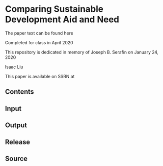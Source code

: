 # Comparing Sustainable Development Aid and Need

The paper text can be found here

Completed for class in April 2020

This repository is dedicated in memory of Joseph B. Serafin on January 24, 2020

Isaac Liu

This paper is available on SSRN at

## Contents

## Input

## Output

## Release

## Source
